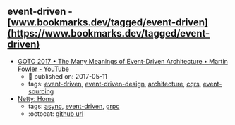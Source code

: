 event-driven - [www.bookmarks.dev/tagged/event-driven](https://www.bookmarks.dev/tagged/event-driven)
---
* [GOTO 2017 • The Many Meanings of Event-Driven Architecture • Martin Fowler - YouTube](https://www.youtube.com/watch?v=STKCRSUsyP0)
    * :calendar: published on: 2017-05-11
    * tags: [event-driven](../tagged/event-driven.md), [event-driven-design](../tagged/event-driven-design.md), [architecture](../tagged/architecture.md), [cqrs](../tagged/cqrs.md), [event-sourcing](../tagged/event-sourcing.md)
* [Netty: Home](https://netty.io/)
    * tags: [async](../tagged/async.md), [event-driven](../tagged/event-driven.md), [grpc](../tagged/grpc.md)
    * :octocat: [github url](https://github.com/netty/netty)

